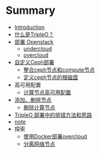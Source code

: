 # Summary

* [Introduction](README.md)
* [什么是TripleO？](tripleo.md)
* [部署 Openstack](安装.md)
    * [undercloud](安装undercloud.md)
    * [overcloud](部署overcloud.md)
* [自定义Ceph部署](自定义ceph部署.md)
    * [整合ceph节点和compute节点](整合ceph节点和compute节点.md)
    * [定义ceph节点的根磁盘](在tripleo中部署ceph.md)
* 高可用配置
    * [计算节点高可用配置](计算节点高可用配置.md)
* [添加、删除节点](控制集群数量.md)
    * [删除计算节点](删除计算节点.md)
* [TripleO 部署中的排错方法和思路](troubleshooting.md)
* [note](note.md)
* 探索
    * [使用Docker部署overcloud](使用docker部署overcloud.md)
    * [分离网络节点](分离网络节点.md)

